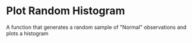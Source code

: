 # Plot Random Histogram

A function that generates a random sample of "Normal" observations and
plots a histogram